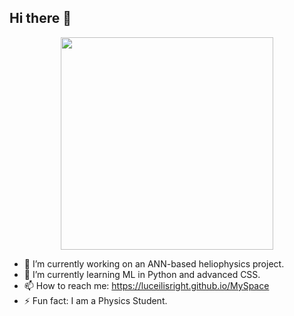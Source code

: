 ## Hi there 👋

<div align="center">
  <img src = "https://github.com/user-attachments/assets/90b253fd-8865-4d89-9f26-5796ca0a6d0a" width="340">
</div>

- 🔭 I’m currently working on an ANN-based heliophysics project.
- 🌱 I’m currently learning ML in Python and advanced CSS.
- 📫 How to reach me: https://luceilisright.github.io/MySpace
- ⚡ Fun fact: I am a Physics Student.

